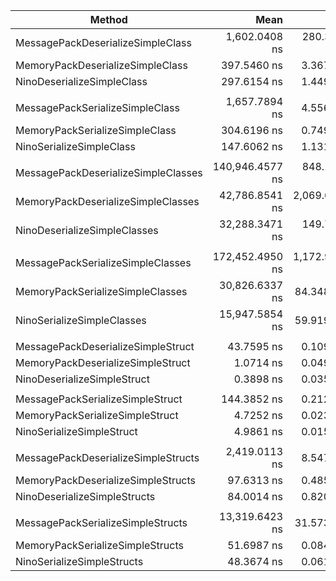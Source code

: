 
| Method                              | Mean            | Error         | StdDev        | Ratio  | RatioSD | Payload |
|------------------------------------ |----------------:|--------------:|--------------:|-------:|--------:|--------:|
| MessagePackDeserializeSimpleClass   |   1,602.0408 ns |   280.3694 ns |   299.9921 ns |   5.38 |    0.98 |       - |
| MemoryPackDeserializeSimpleClass    |     397.5460 ns |     3.3675 ns |     3.8780 ns |   1.34 |    0.01 |       - |
| NinoDeserializeSimpleClass          |     297.6154 ns |     1.4498 ns |     1.5513 ns |   1.00 |    0.01 |       - |
|                                     |                 |               |               |        |         |         |
| MessagePackSerializeSimpleClass     |   1,657.7894 ns |     4.5565 ns |     4.8754 ns |  11.23 |    0.10 |    700B |
| MemoryPackSerializeSimpleClass      |     304.6196 ns |     0.7492 ns |     0.7694 ns |   2.06 |    0.02 |    755B |
| NinoSerializeSimpleClass            |     147.6062 ns |     1.1318 ns |     1.2580 ns |   1.00 |    0.01 |    764B |
|                                     |                 |               |               |        |         |         |
| MessagePackDeserializeSimpleClasses | 140,946.4577 ns |   848.1796 ns |   942.7494 ns |   4.37 |    0.03 |       - |
| MemoryPackDeserializeSimpleClasses  |  42,786.8541 ns | 2,069.6410 ns | 2,300.4005 ns |   1.33 |    0.07 |       - |
| NinoDeserializeSimpleClasses        |  32,288.3471 ns |   149.7238 ns |   153.7553 ns |   1.00 |    0.01 |       - |
|                                     |                 |               |               |        |         |         |
| MessagePackSerializeSimpleClasses   | 172,452.4950 ns | 1,172.9818 ns | 1,204.5659 ns |  10.81 |    0.09 | 68.36KB |
| MemoryPackSerializeSimpleClasses    |  30,826.6337 ns |    84.3488 ns |    97.1362 ns |   1.93 |    0.01 | 73.73KB |
| NinoSerializeSimpleClasses          |  15,947.5854 ns |    59.9199 ns |    66.6008 ns |   1.00 |    0.01 |    75KB |
|                                     |                 |               |               |        |         |         |
| MessagePackDeserializeSimpleStruct  |      43.7595 ns |     0.1092 ns |     0.1258 ns | 113.48 |   11.85 |       - |
| MemoryPackDeserializeSimpleStruct   |       1.0714 ns |     0.0494 ns |     0.0549 ns |   2.78 |    0.32 |       - |
| NinoDeserializeSimpleStruct         |       0.3898 ns |     0.0357 ns |     0.0411 ns |   1.01 |    0.15 |       - |
|                                     |                 |               |               |        |         |         |
| MessagePackSerializeSimpleStruct    |     144.3852 ns |     0.2121 ns |     0.2358 ns |  28.96 |    0.10 |     16B |
| MemoryPackSerializeSimpleStruct     |       4.7252 ns |     0.0237 ns |     0.0253 ns |   0.95 |    0.01 |     16B |
| NinoSerializeSimpleStruct           |       4.9861 ns |     0.0155 ns |     0.0159 ns |   1.00 |    0.00 |     16B |
|                                     |                 |               |               |        |         |         |
| MessagePackDeserializeSimpleStructs |   2,419.0113 ns |     8.5478 ns |     9.5008 ns |  28.80 |    0.30 |       - |
| MemoryPackDeserializeSimpleStructs  |      97.6313 ns |     0.4855 ns |     0.5194 ns |   1.16 |    0.01 |       - |
| NinoDeserializeSimpleStructs        |      84.0014 ns |     0.8208 ns |     0.8429 ns |   1.00 |    0.01 |       - |
|                                     |                 |               |               |        |         |         |
| MessagePackSerializeSimpleStructs   |  13,319.6423 ns |    31.5738 ns |    33.7837 ns | 275.38 |    0.77 |  1.57KB |
| MemoryPackSerializeSimpleStructs    |      51.6987 ns |     0.0849 ns |     0.0872 ns |   1.07 |    0.00 |  1.57KB |
| NinoSerializeSimpleStructs          |      48.3674 ns |     0.0613 ns |     0.0656 ns |   1.00 |    0.00 |  1.57KB |

